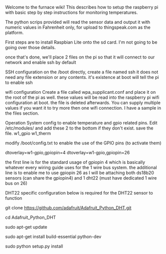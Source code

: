 Welcome to the furnace wiki!
This describes how to setup the raspberry pi with basic step by step instructions for monitoring temperatures.

The python scrips provided will read the sensor data and output it with numeric values in Fahrenheit only, for upload to thingspeak.com as the platform.

First steps are to install Raspbian Lite onto the sd card. I'm not going to be going over those details.

once that's done, we'll place 2 files on the pi so that it will connect to our network and enable ssh by default

SSH configuration
on the /boot directly, create a file named ssh it does not need any file extension or any contents. it's existence at boot will tell the pi to enable ssh

wifi configuration
Create a file called wpa_supplicant.conf and place it on the root of the pi as well. these values will be read into the raspberry pi wifi configuration at boot. the file is deleted afterwards. You can supply multiple values if you want it to try more then one wifi connection. I have a sample in the files section.

Operation System config to enable temperature and gpio related pins.
Edit /etc/modules/ and add these 2 to the bottom if they don't exist. save the file. w1_gpio w1_therm

modify /boot/config.txt to enable the use of the GPIO pins (to activate them)

dtoverlay=w1-gpio,gpiopin=4 dtoverlay=w1-gpio,gpiopin=26

the first line is for the standard usage of gpiopin 4 which is basically whatever every wiring guide uses for the 1 wire bus system. the additional line is to enable me to use gpiopin 26 as I will be attaching both ds18b20 sensors (can share the gpiopin4) and 1 dht22 (must have dedicated 1 wire bus on 26)

DHT22 specific configuration
below is required for the DHT22 sensor to function

git clone https://github.com/adafruit/Adafruit_Python_DHT.git

cd Adafruit_Python_DHT

sudo apt-get update

sudo apt-get install build-essential python-dev

sudo python setup.py install
